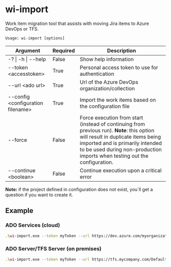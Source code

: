 # wi-import

Work item migration tool that assists with moving Jira items to Azure DevOps or TFS.

```txt
Usage: wi-import [options]
```

|Argument|Required|Description|
|---|---|---|
|-? \| -h \| --help|False|Show help information|
|--token \<accesstoken>|True|Personal access token to use for authentication|
|--url \<ado url>|True|Url of the Azure DevOps organization/collection|
|--config \<configuration filename>|True|Import the work items based on the configuration file|
|--force|False|Force execution from start (instead of continuing from previous run). **Note**: this option will result in duplicate items being imported and is primarily intended to be used during non-production imports when testing out the configuration.|
|--continue \<boolean>|False|Continue execution upon a critical error|

**Note:** if the project defined in configuration does not exist, you´ll get a question if you want to create it.

## Example

### ADO Services (cloud)

```bash
.\wi-import.exe --token myToken --url https://dev.azure.com/myorganization --config config.json --force
```

### ADO Server/TFS Server (on premises)

```bash
.\wi-import.exe --token myToken --url https://tfs.mycompany.com/DefaultCollection --config config.json --force
```
